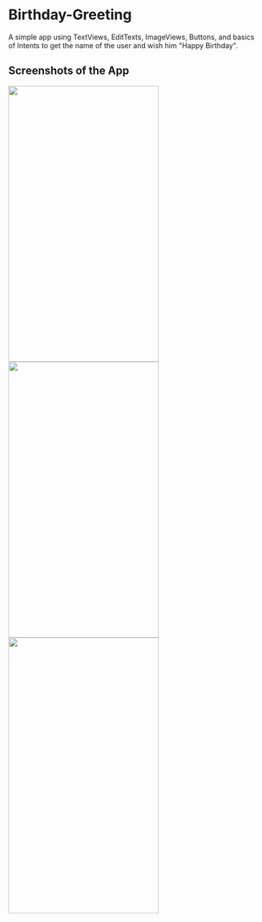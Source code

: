 # Birthday-Greeting
A simple app using TextViews, EditTexts, ImageViews, Buttons, and basics of Intents to get the name of the user and wish him "Happy Birthday".

## Screenshots of the App
<img src="https://user-images.githubusercontent.com/76843281/105074769-d5a37200-5aae-11eb-8b6d-b77215cd2436.jpg" width="300" height="550"> <img src="https://user-images.githubusercontent.com/76843281/105074776-d76d3580-5aae-11eb-9106-4f348da936d8.jpg" width="300" height="550"> <img  src="https://user-images.githubusercontent.com/76843281/105074781-d89e6280-5aae-11eb-81db-b84dce75c8c5.jpg" width="300" height="550">
